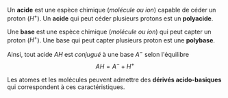 Un **acide** est une espèce chimique (*molécule ou ion*) capable de céder un proton ($H^+$). Un **acide** qui peut céder plusieurs protons est un **polyacide**.

Une **base** est une espèce chimique (*molécule ou ion*) qui peut capter un proton ($H^+$). Une base qui peut capter plusieurs proton est une **polybase**.

Ainsi, tout acide $AH$ est *conjugué* à une base $A^-$ selon l'équilibre 
$$ AH = A^- + H^+$$

Les atomes et les molécules peuvent admettre des **dérivés acido-basiques** qui correspondent à ces caractéristiques.